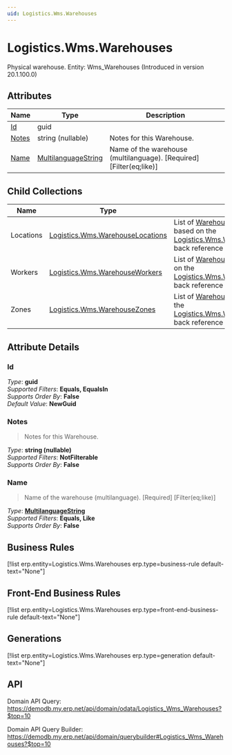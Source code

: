 ```yaml
---
uid: Logistics.Wms.Warehouses
---
```

# Logistics.Wms.Warehouses

Physical warehouse. Entity: Wms_Warehouses (Introduced in version 20.1.100.0)

## Attributes

| Name | Type | Description |
| ---- | ---- | --- |
| [Id](Logistics.Wms.Warehouses.md#Id) | guid |  
| [Notes](Logistics.Wms.Warehouses.md#Notes) | string (nullable) | Notes for this Warehouse. 
| [Name](Logistics.Wms.Warehouses.md#Name) | [MultilanguageString](../data-types.md#MultilanguageString) | Name of the warehouse (multilanguage). [Required] [Filter(eq;like)] 

## Child Collections

| Name | Type | Description |
| ---- | ---- | --- |
| Locations | [Logistics.Wms.WarehouseLocations](Logistics.Wms.WarehouseLocations.md) | List of [WarehouseLocation](Logistics.Wms.WarehouseLocations.md) child objects, based on the [Logistics.Wms.WarehouseLocation.Warehouse](Logistics.Wms.WarehouseLocations.md#Warehouse) back reference 
| Workers | [Logistics.Wms.WarehouseWorkers](Logistics.Wms.WarehouseWorkers.md) | List of [WarehouseWorker](Logistics.Wms.WarehouseWorkers.md) child objects, based on the [Logistics.Wms.WarehouseWorker.Warehouse](Logistics.Wms.WarehouseWorkers.md#Warehouse) back reference 
| Zones | [Logistics.Wms.WarehouseZones](Logistics.Wms.WarehouseZones.md) | List of [WarehouseZone](Logistics.Wms.WarehouseZones.md) child objects, based on the [Logistics.Wms.WarehouseZone.Warehouse](Logistics.Wms.WarehouseZones.md#Warehouse) back reference 


## Attribute Details

### Id

_Type_: **guid**  
_Supported Filters_: **Equals, EqualsIn**  
_Supports Order By_: **False**  
_Default Value_: **NewGuid**  

### Notes

> Notes for this Warehouse.

_Type_: **string (nullable)**  
_Supported Filters_: **NotFilterable**  
_Supports Order By_: **False**  

### Name

> Name of the warehouse (multilanguage). [Required] [Filter(eq;like)]

_Type_: **[MultilanguageString](../data-types.md#MultilanguageString)**  
_Supported Filters_: **Equals, Like**  
_Supports Order By_: **False**  



## Business Rules

[!list erp.entity=Logistics.Wms.Warehouses erp.type=business-rule default-text="None"]

## Front-End Business Rules

[!list erp.entity=Logistics.Wms.Warehouses erp.type=front-end-business-rule default-text="None"]

## Generations

[!list erp.entity=Logistics.Wms.Warehouses erp.type=generation default-text="None"]

## API

Domain API Query:
<https://demodb.my.erp.net/api/domain/odata/Logistics_Wms_Warehouses?$top=10>

Domain API Query Builder:
<https://demodb.my.erp.net/api/domain/querybuilder#Logistics_Wms_Warehouses?$top=10>

